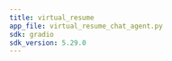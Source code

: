 ```yaml
---
title: virtual_resume
app_file: virtual_resume_chat_agent.py
sdk: gradio
sdk_version: 5.29.0
---
```


